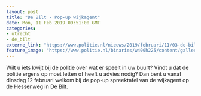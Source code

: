 ```yaml
---
layout: post
title: "De Bilt - Pop-up wijkagent"
date: Mon, 11 Feb 2019 09:51:00 GMT
categories: 
- utrecht 
- de_bilt 
externe_link: "https://www.politie.nl/nieuws/2019/februari/11/03-de-bilt-pop-up-wijkagent.html"
feature_image: "https://www.politie.nl/binaries/w400h225/content/gallery/politie/stockfotos/algemeen/nw-operationeel-uniform-4.jpg"
---
```


Wilt u iets kwijt bij de politie over wat er speelt in uw buurt? Vindt u dat de politie ergens op moet letten of heeft u advies nodig? Dan bent u vanaf dinsdag 12 februari welkom bij de pop-up spreektafel van de wijkagent op de Hessenweg in De Bilt.
